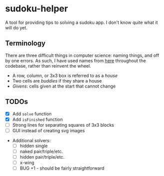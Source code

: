 # sudoku-helper

A tool for providing tips to solving a sudoku app. I don't know quite what it
will do yet.

## Terminology

There are three difficult things in computer science: naming things, and off by
one errors. As such, I have used names from
[here](https://www.livesudoku.com/en/tutorial-terminology.php#) throughout the
codebase, rather than reinvent the wheel.

- A row, column, or 3x3 box is referred to as a *house*
- Two cells are *buddies* if they share a house
- *Givens*: cells given at the start that cannot change

## TODOs

- [x] Add `solve` function
- [x] Add `isFinished` function
- [ ] Strong lines for separating squares of 3x3 blocks
- [ ] GUI instead of creating svg images
- Additional solvers:
  - [ ] hidden single
  - [ ] naked pair/triple/etc.
  - [ ] hidden pair/triple/etc.
  - [ ] x-wing
  - [ ] BUG +1 - should be fairly straightforward
